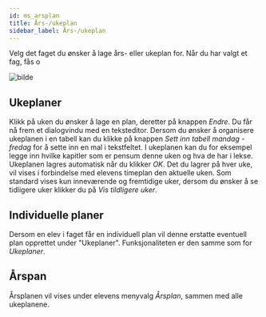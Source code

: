 ```yaml
---
id: ms_arsplan
title: Års-/ukeplan
sidebar_label: Års-/ukeplan
---
```


Velg det faget du ønsker å lage års- eller ukeplan for. Når du har valgt et fag, fås o

![bilde](https://github.com/BarmanHanssen/iskole/assets/80097133/bd9f6e03-bb3e-44ef-8e17-216e95ba52b0)


## Ukeplaner
Klikk på uken du ønsker å lage en plan, deretter på knappen _Endre_. Du får nå frem et dialogvindu med en teksteditor. Dersom du ønsker å organisere ukeplanen i en tabell kan du klikke på knappen _Sett inn tabell mandag - fredag_ for å sette inn en mal i tekstfeltet. I ukeplanen kan du for eksempel legge inn hvilke kapitler som er pensum denne uken og hva de har i lekse. Ukeplanen lagres automatisk når du klikker _OK_. Det du lagrer på hver uke, vil vises i forbindelse med elevens timeplan den aktuelle uken. Som standard vises kun inneværende og fremtidige uker, dersom du ønsker å se tidligere uker klikker du på _Vis tildligere uker_.

## Individuelle planer
Dersom en elev i faget får en individuell plan vil denne erstatte eventuell plan opprettet under "Ukeplaner". Funksjonaliteten er den samme som for _Ukeplaner_.

## Årspan
Årsplanen vil vises under elevens menyvalg _Årsplan_, sammen med alle ukeplanene.
